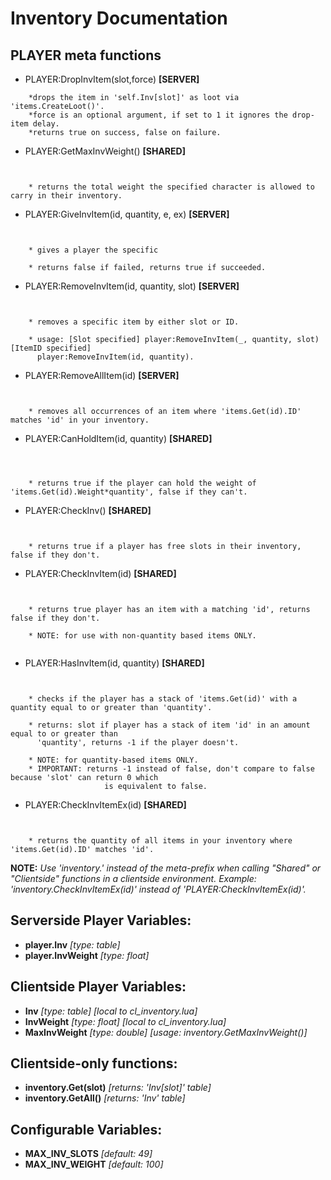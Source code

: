 # Inventory Documentation #


## PLAYER meta functions ##


* PLAYER:DropInvItem(slot,force) **[SERVER]**
```
    *drops the item in 'self.Inv[slot]' as loot via 'items.CreateLoot()'.
	*force is an optional argument, if set to 1 it ignores the drop-item delay.
    *returns true on success, false on failure.
```

* PLAYER:GetMaxInvWeight() **[SHARED]**
```


    * returns the total weight the specified character is allowed to carry in their inventory.

```
* PLAYER:GiveInvItem(id, quantity, e, ex) **[SERVER]**
```


    * gives a player the specific 

    * returns false if failed, returns true if succeeded.
```
* PLAYER:RemoveInvItem(id, quantity, slot) **[SERVER]**
```


    * removes a specific item by either slot or ID. 

    * usage: [Slot specified] player:RemoveInvItem(_, quantity, slot) [ItemID specified] 
      player:RemoveInvItem(id, quantity).

```
* PLAYER:RemoveAllItem(id) **[SERVER]**
```


    * removes all occurrences of an item where 'items.Get(id).ID' matches 'id' in your inventory.

```
* PLAYER:CanHoldItem(id, quantity) **[SHARED]**
```



    * returns true if the player can hold the weight of 'items.Get(id).Weight*quantity', false if they can't.

```
* PLAYER:CheckInv() **[SHARED]**
```


    * returns true if a player has free slots in their inventory, false if they don't.

```
* PLAYER:CheckInvItem(id) **[SHARED]**
```


    * returns true player has an item with a matching 'id', returns false if they don't.
    
    * NOTE: for use with non-quantity based items ONLY.


```
* PLAYER:HasInvItem(id, quantity) **[SHARED]**

```


    * checks if the player has a stack of 'items.Get(id)' with a quantity equal to or greater than 'quantity'.

    * returns: slot if player has a stack of item 'id' in an amount equal to or greater than 
      'quantity', returns -1 if the player doesn't.

    * NOTE: for quantity-based items ONLY. 
    * IMPORTANT: returns -1 instead of false, don't compare to false because 'slot' can return 0 which 
                     is equivalent to false.

```
* PLAYER:CheckInvItemEx(id) **[SHARED]**
```


    * returns the quantity of all items in your inventory where 'items.Get(id).ID' matches 'id'.

```

**NOTE:** *Use 'inventory.' instead of the meta-prefix when calling "Shared" or "Clientside" functions in a clientside environment. Example: 'inventory.CheckInvItemEx(id)' instead of 'PLAYER:CheckInvItemEx(id)'.*

## Serverside Player Variables: ##
* **player.Inv** *[type: table]*
* **player.InvWeight** *[type: float]*

## Clientside Player Variables: ##
* **Inv** *[type: table]* *[local to cl_inventory.lua]*
* **InvWeight** *[type: float]* *[local to cl_inventory.lua]*
* **MaxInvWeight** *[type: double]* *[usage: inventory.GetMaxInvWeight()]*

## Clientside-only functions: ##
* **inventory.Get(slot)** *[returns: 'Inv[slot]' table]*
* **inventory.GetAll()** *[returns: 'Inv' table]*

## Configurable Variables: ##
* **MAX_INV_SLOTS** *[default: 49]*
* **MAX_INV_WEIGHT** *[default: 100]*